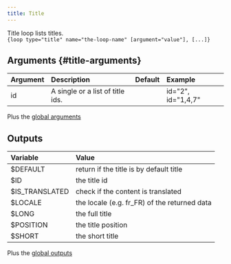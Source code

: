 ```yaml
---
title: Title
---
```


Title loop lists titles.  
`{loop type="title" name="the-loop-name" [argument="value"], [...]}`

## Arguments {#title-arguments}

| Argument | Description                                                                | Default | Example             |
|----------|:---------------------------------------------------------------------------|:-------:|:--------------------|
| id       | A single or a list of title ids.                                           |         | id="2", id="1,4,7"  |

Plus the [global arguments](./global_arguments)

## Outputs

| Variable             | Value                                        |
|:---------------------|:---------------------------------------------|
| $DEFAULT             | return if the title is by default title      |
| $ID                  | the title id                                 |
| $IS_TRANSLATED       | check if the content is translated           |
| $LOCALE              | the locale (e.g. fr_FR) of the returned data |
| $LONG                | the full title                               |
| $POSITION            | the title position                           |
| $SHORT               | the short title                              |

Plus the [global outputs](./global_outputs)
